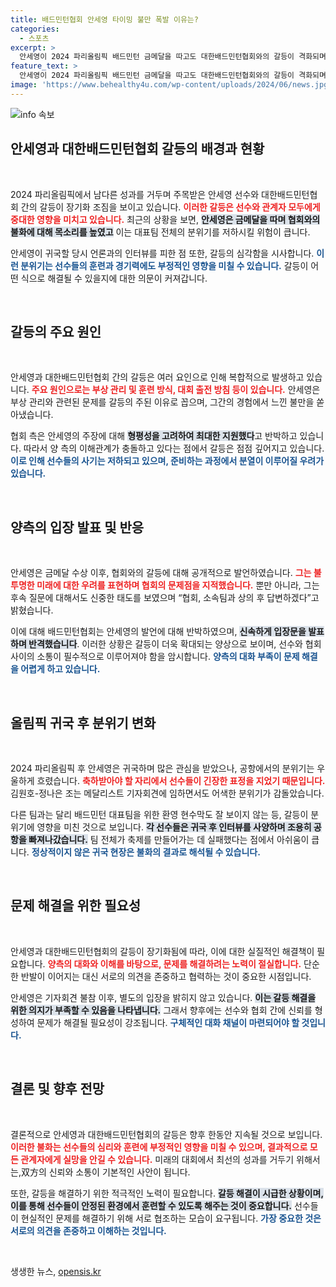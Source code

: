 ```yaml
---
title: 배드민턴협회 안세영 타이밍 불만 폭발 이유는?
categories:
  - 스포츠
excerpt: >
  안세영이 2024 파리올림픽 배드민턴 금메달을 따고도 대한배드민턴협회와의 갈등이 격화되며 모두가 웃지 못하는 현실이 드러났다. 선수와 협회 간의 소통 부족이 갈등을 부추기며, 안세영은 귀국 후 추가 폭로를 예고했다.
feature_text: >
  안세영이 2024 파리올림픽 배드민턴 금메달을 따고도 대한배드민턴협회와의 갈등이 격화되며 모두가 웃지 못하는 현실이 드러났다. 선수와 협회 간의 소통 부족이 갈등을 부추기며, 안세영은 귀국 후 추가 폭로를 예고했다.
image: 'https://www.behealthy4u.com/wp-content/uploads/2024/06/news.jpg'
---
```


<p><img src="https://www.behealthy4u.com/wp-content/uploads/2024/06/news.jpg" alt="info 속보" /></p>

<h2 data-ke-size="size26">안세영과 대한배드민턴협회 갈등의 배경과 현황</h2>

<p data-ke-size="size16">&nbsp;</p>

<p>2024 파리올림픽에서 남다른 성과를 거두며 주목받은 안세영 선수와 대한배드민턴협회 간의 갈등이 장기화 조짐을 보이고 있습니다. <b><span style="color: #ee2323;">이러한 갈등은 선수와 관계자 모두에게 중대한 영향을 미치고 있습니다.</span></b> 최근의 상황을 보면, <b><span style="background-color: #21538527;">안세영은 금메달을 따며 협회와의 불화에 대해 목소리를 높였고</span></b> 이는 대표팀 전체의 분위기를 저하시킬 위험이 큽니다. </p>

<p>안세영이 귀국할 당시 언론과의 인터뷰를 피한 점 또한, 갈등의 심각함을 시사합니다. <b><span style="color: #1a5490;">이런 분위기는 선수들의 훈련과 경기력에도 부정적인 영향을 미칠 수 있습니다.</span></b> 갈등이 어떤 식으로 해결될 수 있을지에 대한 의문이 커져갑니다.</p>

<p data-ke-size="size16">&nbsp;</p>

<h2 data-ke-size="size26">갈등의 주요 원인</h2>

<p data-ke-size="size16">&nbsp;</p>

<p>안세영과 대한배드민턴협회 간의 갈등은 여러 요인으로 인해 복합적으로 발생하고 있습니다. <b><span style="color: #ee2323;">주요 원인으로는 부상 관리 및 훈련 방식, 대회 출전 방침 등이 있습니다.</span></b> 안세영은 부상 관리와 관련된 문제를 갈등의 주된 이유로 꼽으며, 그간의 경험에서 느낀 불만을 쏟아냈습니다. </p>

<p>협회 측은 안세영의 주장에 대해 <b><span style="background-color: #21538527;">형평성을 고려하여 최대한 지원했다</span></b>고 반박하고 있습니다. 따라서 양 측의 이해관계가 충돌하고 있다는 점에서 갈등은 점점 깊어지고 있습니다. <b><span style="color: #1a5490;">이로 인해 선수들의 사기는 저하되고 있으며, 준비하는 과정에서 분열이 이루어질 우려가 있습니다.</span></b></p>

<p data-ke-size="size16">&nbsp;</p>

<h2 data-ke-size="size26">양측의 입장 발표 및 반응</h2>

<p data-ke-size="size16">&nbsp;</p>

<p>안세영은 금메달 수상 이후, 협회와의 갈등에 대해 공개적으로 발언하였습니다. <b><span style="color: #ee2323;">그는 불투명한 미래에 대한 우려를 표현하며 협회의 문제점을 지적했습니다.</span></b> 뿐만 아니라, 그는 후속 질문에 대해서도 신중한 태도를 보였으며 “협회, 소속팀과 상의 후 답변하겠다”고 밝혔습니다.</p>

<p>이에 대해 배드민턴협회는 안세영의 발언에 대해 반박하였으며, <b><span style="background-color: #21538527;">신속하게 입장문을 발표하며 반격했습니다</span></b>. 이러한 상황은 갈등이 더욱 확대되는 양상으로 보이며, 선수와 협회 사이의 소통이 필수적으로 이루어져야 함을 암시합니다. <b><span style="color: #1a5490;">양측의 대화 부족이 문제 해결을 어렵게 하고 있습니다.</span></b></p>

<p data-ke-size="size16">&nbsp;</p>

<h2 data-ke-size="size26">올림픽 귀국 후 분위기 변화</h2>

<p data-ke-size="size16">&nbsp;</p>

<p>2024 파리올림픽 후 안세영은 귀국하며 많은 관심을 받았으나, 공항에서의 분위기는 우울하게 흐렸습니다. <b><span style="color: #ee2323;">축하받아야 할 자리에서 선수들이 긴장한 표정을 지었기 때문입니다.</span></b> 김원호-정나은 조는 메달리스트 기자회견에 임하면서도 어색한 분위기가 감돌았습니다. </p>

<p>다른 팀과는 달리 배드민턴 대표팀을 위한 환영 현수막도 잘 보이지 않는 등, 갈등이 분위기에 영향을 미친 것으로 보입니다. <b><span style="background-color: #21538527;">각 선수들은 귀국 후 인터뷰를 사양하며 조용히 공항을 빠져나갔습니다.</span></b> 팀 전체가 축제를 만들어가는 데 실패했다는 점에서 아쉬움이 큽니다. <b><span style="color: #1a5490;">정상적이지 않은 귀국 현장은 불화의 결과로 해석될 수 있습니다.</span></b></p>

<p data-ke-size="size16">&nbsp;</p>

<h2 data-ke-size="size26">문제 해결을 위한 필요성</h2>

<p data-ke-size="size16">&nbsp;</p>

<p>안세영과 대한배드민턴협회의 갈등이 장기화됨에 따라, 이에 대한 실질적인 해결책이 필요합니다. <b><span style="color: #ee2323;">양측의 대화와 이해를 바탕으로, 문제를 해결하려는 노력이 절실합니다.</span></b> 단순한 반발이 이어지는 대신 서로의 의견을 존중하고 협력하는 것이 중요한 시점입니다.</p>

<p>안세영은 기자회견 불참 이후, 별도의 입장을 밝히지 않고 있습니다. <b><span style="background-color: #21538527;">이는 갈등 해결을 위한 의지가 부족할 수 있음을 나타냅니다.</span></b> 그래서 향후에는 선수와 협회 간에 신뢰를 형성하여 문제가 해결될 필요성이 강조됩니다. <b><span style="color: #1a5490;">구체적인 대화 채널이 마련되어야 할 것입니다.</span></b></p>

<p data-ke-size="size16">&nbsp;</p>

<h2 data-ke-size="size26">결론 및 향후 전망</h2>

<p data-ke-size="size16">&nbsp;</p>

<p>결론적으로 안세영과 대한배드민턴협회의 갈등은 향후 한동안 지속될 것으로 보입니다. <b><span style="color: #ee2323;">이러한 불화는 선수들의 심리와 훈련에 부정적인 영향을 미칠 수 있으며, 결과적으로 모든 관계자에게 실망을 안길 수 있습니다.</span></b> 미래의 대회에서 최선의 성과를 거두기 위해서는,双方의 신뢰와 소통이 기본적인 사안이 됩니다. </p>

<p>또한, 갈등을 해결하기 위한 적극적인 노력이 필요합니다. <b><span style="background-color: #21538527;">갈등 해결이 시급한 상황이며, 이를 통해 선수들이 안정된 환경에서 훈련할 수 있도록 해주는 것이 중요합니다.</span></b> 선수들이 현실적인 문제를 해결하기 위해 서로 협조하는 모습이 요구됩니다. <b><span style="color: #1a5490;">가장 중요한 것은 서로의 의견을 존중하고 이해하는 것입니다.</span></b></p>

<p data-ke-size="size16">&nbsp;</p>
생생한 뉴스, <a href="https://opensis.kr" rel="dofollow">opensis.kr</a>


